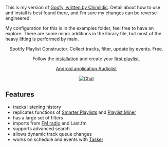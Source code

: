 This is my version of <a target="_blank" href="https://github.com/Chimildic/goofy">Goofy, written by Chimildic</a>. Detail about how to use and install is best found there, and I'm sure my changes can be reverse engineered.

My configuration for this is in the examples folder, feel free to have an explore. There are some minor additions in the library file, but most of the heavy lifting is performed by main.

<p align="center">Spotify Playlist Constructor. Collect tracks, filter, update by events. Free.</p>
<p align="center">Follow the <a target="_blank" href="https://chimildic.github.io/goofy/#/install">installation</a> and create your <a target="_blank" href="https://chimildic.github.io/goofy/#/first-playlist">first playlist</a>.</p>

<p align="center"><a target="_blank" href="https://play.google.com/store/apps/details?id=ru.chimildic.audiolist">Android application Audiolist</a></p>

<p align="center"><a target="_blank" href="https://t.me/forum_goofy"><img alt="Chat" src="https://img.shields.io/badge/Telegram-Chat-blue?logo=telegram&logoColor=white"></a></p>
 
## Features

- tracks listening history
- replicates functions of <a target="_blank" href="http://smarterplaylists.playlistmachinery.com/about.html">Smarter Playlists</a> and <a target="_blank" href="http://playlistminer.playlistmachinery.com/">Playlist Miner</a>
- has a large set of filters
- imports from <a target="_blank" href="https://chimildic.github.io/goofy/#/addon?id=FM-radio">FM radio</a> and Last.fm
- supports advanced search
- allows dynamic track queue changes
- works on schedule and events with <a target="_blank" href="https://github.com/Chimildic/goofy/discussions/124">Tasker</a>

